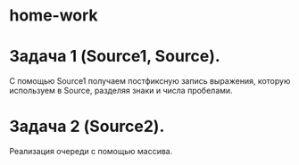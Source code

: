 # home-work
# Задача 1 (Source1, Source).
С помощью Source1 получаем постфиксную запись выражения, которую используем в Source, разделяя знаки и числа пробелами.

# Задача 2 (Source2).
Реализация очереди с помощью массива.

